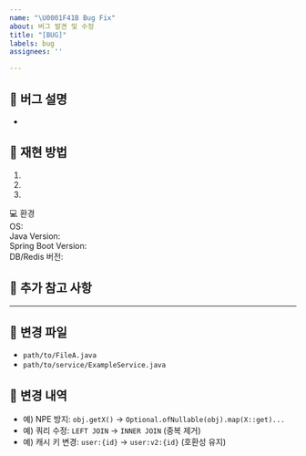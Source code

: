 ```yaml
---
name: "\U0001F41B Bug Fix"
about: 버그 발견 및 수정
title: "[BUG]"
labels: bug
assignees: ''

---
```


## 🐞 버그 설명
<!-- 어떤 문제가 발생했는지 -->
- 

## 📍 재현 방법
<!-- 문제가 재현되는 과정을 단계별로 -->
1.
2.
3.

💻 환경  
OS:  
Java Version:  
Spring Boot Version:  
DB/Redis 버전:  

📌 추가 참고 사항
- 

---

## 📝 변경 파일
<!-- 실제 수정한 파일 경로/이름 나열 -->
- `path/to/FileA.java`
- `path/to/service/ExampleService.java`

## 🔧 변경 내역
<!-- 코드/로직 변경 요약 (가능하면 전/후 비교 한 줄씩) -->
- 예) NPE 방지: `obj.getX()` → `Optional.ofNullable(obj).map(X::get)...`
- 예) 쿼리 수정: `LEFT JOIN` → `INNER JOIN` (중복 제거)
- 예) 캐시 키 변경: `user:{id}` → `user:v2:{id}` (호환성 유지)
